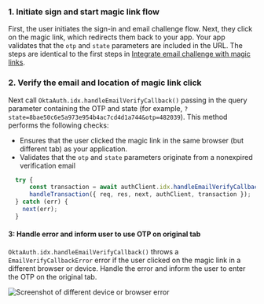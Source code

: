 ### 1. Initiate sign and start magic link flow

First, the user initiates the sign-in and email challenge flow. Next, they click on the magic link, which redirects them back to your app. Your app validates that the `otp` and `state` parameters are included in the URL. The steps are identical to the first steps in [Integrate email challenge with magic links](#integrate-email-challenge-with-magic-links).


### 2. Verify the email and location of magic link click

Next call `OktaAuth.idx.handleEmailVerifyCallback()` passing in the query parameter containing the OTP and state (for example, `?state=8bae50c6e5a973e954b4ac7cd4d1a744&otp=482039`). This method performs the following checks:

* Ensures that the user clicked the magic link in the same browser (but different tab) as your application.
* Validates that the `otp` and `state` parameters originate from a nonexpired verification email


```javascript
  try {
      const transaction = await authClient.idx.handleEmailVerifyCallback(search);
      handleTransaction({ req, res, next, authClient, transaction });
  } catch (err) {
    next(err);
  }

```

#### 3: Handle error and inform user to use OTP on original tab

`OktaAuth.idx.handleEmailVerifyCallback()` throws a `EmailVerifyCallbackError` error if the user clicked on the magic link in a different browser or device. Handle the error and inform the user to enter the OTP on the original tab.

<div class="common-image-format">

![Screenshot of different device or browser error](/img/authenticators/authenticators-email-magic-link-error.png)

</div>
